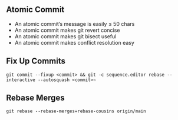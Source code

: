 ## Atomic Commit

- An atomic commit’s message is easily ≤ 50 chars
- An atomic commit makes git revert concise
- An atomic commit makes git bisect useful
- An atomic commit makes conflict resolution easy

## Fix Up Commits

`git commit --fixup <commit> && git -c sequence.editor rebase --interactive --autosquash <commit>~`

## Rebase Merges

`git rebase --rebase-merges=rebase-cousins origin/main`
